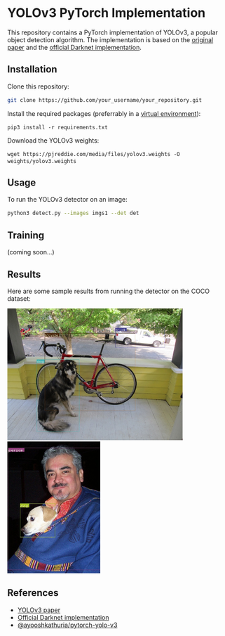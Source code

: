 # YOLOv3 PyTorch Implementation

This repository contains a PyTorch implementation of YOLOv3, a popular object detection algorithm. The implementation is based on the [original paper](https://arxiv.org/abs/1804.02767) and the [official Darknet implementation](https://github.com/pjreddie/darknet).

## Installation
Clone this repository:
```bash
git clone https://github.com/your_username/your_repository.git
```

Install the required packages (preferrably in a [virtual environment](https://docs.python.org/3/library/venv.html)):
```
pip3 install -r requirements.txt
```

Download the YOLOv3 weights:
```
wget https://pjreddie.com/media/files/yolov3.weights -O weights/yolov3.weights
```

## Usage
To run the YOLOv3 detector on an image:
```bash
python3 detect.py --images imgs1 --det det
```

## Training
(coming soon...)

## Results
Here are some sample results from running the detector on the COCO dataset:

<img src='README_images/det_dog.jpg' style='max-height: 300px;' />
<img src='README_images/det_img1.jpg' style='max-height: 300px;' />

## References
- [YOLOv3 paper](https://arxiv.org/abs/1804.02767)
- [Official Darknet implementation](https://github.com/pjreddie/darknet)
- [@ayooshkathuria/pytorch-yolo-v3](https://github.com/ayooshkathuria/pytorch-yolo-v3)